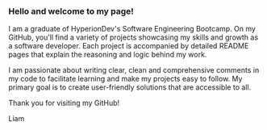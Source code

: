 ### Hello and welcome to my page!

I am a graduate of HyperionDev's Software Engineering Bootcamp. On my GitHub, you'll find a variety of projects showcasing my skills and growth as a software developer. Each project is accompanied by detailed README pages that explain the reasoning and logic behind my work.

I am passionate about writing clear, clean and comprehensive comments in my code to facilitate learning and make my projects easy to follow. My primary goal is to create user-friendly solutions that are accessible to all.

Thank you for visiting my GitHub!

Liam
